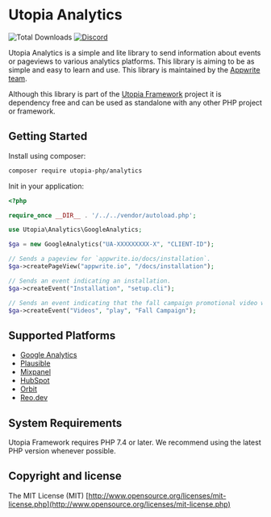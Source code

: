 # Utopia Analytics

![Total Downloads](https://img.shields.io/packagist/dt/utopia-php/analytics.svg)
[![Discord](https://img.shields.io/discord/564160730845151244?label=discord)](https://appwrite.io/discord)

Utopia Analytics is a simple and lite library to send information about events or pageviews to various analytics platforms. This library is aiming to be as simple and easy to learn and use. This library is maintained by the [Appwrite team](https://appwrite.io).

Although this library is part of the [Utopia Framework](https://github.com/utopia-php/framework) project it is dependency free and can be used as standalone with any other PHP project or framework.

## Getting Started

Install using composer:

```bash
composer require utopia-php/analytics
```

Init in your application:

```php
<?php

require_once __DIR__ . '/../../vendor/autoload.php';

use Utopia\Analytics\GoogleAnalytics;

$ga = new GoogleAnalytics("UA-XXXXXXXXX-X", "CLIENT-ID");

// Sends a pageview for `appwrite.io/docs/installation`.
$ga->createPageView("appwrite.io", "/docs/installation");

// Sends an event indicating an installation.
$ga->createEvent("Installation", "setup.cli");

// Sends an event indicating that the fall campaign promotional video was played.
$ga->createEvent("Videos", "play", "Fall Campaign");

```

## Supported Platforms

- [Google Analytics](https://analytics.google.com)
- [Plausible](https://plausible.io)
- [Mixpanel](https://mixpanel.com)
- [HubSpot](https://hubspot.com)
- [Orbit](https://orbit.love)
- [Reo.dev](https://reo.dev)

## System Requirements

Utopia Framework requires PHP 7.4 or later. We recommend using the latest PHP version whenever possible.

## Copyright and license

The MIT License (MIT) [http://www.opensource.org/licenses/mit-license.php](http://www.opensource.org/licenses/mit-license.php)
